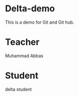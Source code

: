# Delta-demo
This is a demo for Git and Git hub.

# Teacher
  Muhammad Abbas

# Student
  delta student